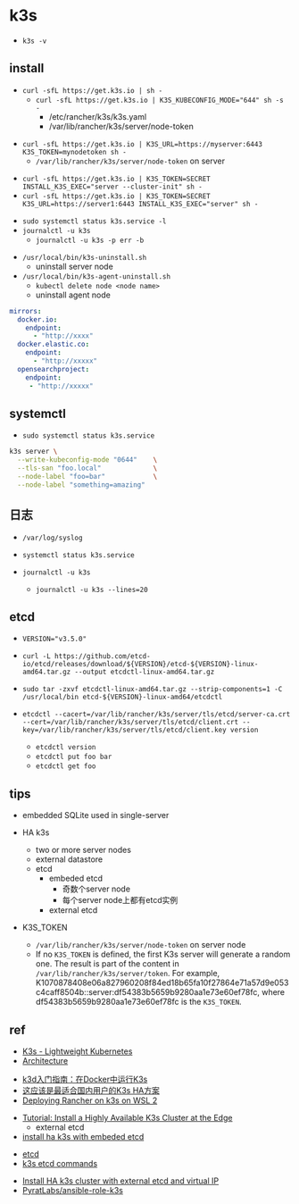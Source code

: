 # k3s

+ `k3s -v`


## install 
<!-- install k3s server -->
+ `curl -sfL https://get.k3s.io | sh -`
    + `curl -sfL https://get.k3s.io | K3S_KUBECONFIG_MODE="644" sh -s -`
        + /etc/rancher/k3s/k3s.yaml
        + /var/lib/rancher/k3s/server/node-token
<!-- install k3s agent -->
+ `curl -sfL https://get.k3s.io | K3S_URL=https://myserver:6443 K3S_TOKEN=mynodetoken sh -`
    + `/var/lib/rancher/k3s/server/node-token` on server

<!-- install HA k3s with embeded etcd -->
+ `curl -sfL https://get.k3s.io | K3S_TOKEN=SECRET INSTALL_K3S_EXEC="server --cluster-init" sh -`
+ `curl -sfL https://get.k3s.io | K3S_TOKEN=SECRET K3S_URL=https://server1:6443 INSTALL_K3S_EXEC="server" sh -`

<!-- check,debug -->
+ `sudo systemctl status k3s.service -l`
+ `journalctl -u k3s`
    + `journalctl -u k3s -p err -b`

<!-- uninstall -->
+ `/usr/local/bin/k3s-uninstall.sh`
    + uninstall server node
+ `/usr/local/bin/k3s-agent-uninstall.sh`
    + `kubectl delete node <node name>`
    + uninstall agent node

<!-- intranet install -->

<!-- /etc/rancher/k3s/registries.yaml -->
```yaml
mirrors:
  docker.io:
    endpoint:
      - "http://xxxx"
  docker.elastic.co:
    endpoint:
      - "http://xxxxx"
  opensearchproject:
    endpoint:
     - "http://xxxxx"
```


## systemctl
<!-- /etc/systemd/system/k3s*.service -->
+ `sudo systemctl status k3s.service`
```sh
k3s server \
  --write-kubeconfig-mode "0644"    \
  --tls-san "foo.local"             \
  --node-label "foo=bar"            \
  --node-label "something=amazing"
```

## 日志

+ `/var/log/syslog`

+ `systemctl status k3s.service`

+ `journalctl -u k3s`
    + `journalctl -u k3s --lines=20`

## etcd

<!-- install etcdctl -->
+ `VERSION="v3.5.0"`
+ `curl -L https://github.com/etcd-io/etcd/releases/download/${VERSION}/etcd-${VERSION}-linux-amd64.tar.gz --output etcdctl-linux-amd64.tar.gz`
+ `sudo tar -zxvf etcdctl-linux-amd64.tar.gz --strip-components=1 -C /usr/local/bin etcd-${VERSION}-linux-amd64/etcdctl`

+ `etcdctl --cacert=/var/lib/rancher/k3s/server/tls/etcd/server-ca.crt --cert=/var/lib/rancher/k3s/server/tls/etcd/client.crt --key=/var/lib/rancher/k3s/server/tls/etcd/client.key version`
    + `etcdctl version`
    + `etcdctl put foo bar`
    + `etcdctl get foo`

<!-- etcd -->


## tips

+ embedded SQLite used in single-server

+ HA k3s
    + two or more server nodes 
    + external datastore
    + etcd
        + embeded etcd
            + 奇数个server node
            + 每个server node上都有etcd实例
        + external etcd

+ K3S_TOKEN
    + `/var/lib/rancher/k3s/server/node-token` on server node
    + If no `K3S_TOKEN` is defined, the first K3s server will generate a random one. The result is part of the content in `/var/lib/rancher/k3s/server/token`. For example, K1070878408e06a827960208f84ed18b65fa10f27864e71a57d9e053c4caff8504b::server:df54383b5659b9280aa1e73e60ef78fc, where df54383b5659b9280aa1e73e60ef78fc is the `K3S_TOKEN`.

## ref

+ [K3s - Lightweight Kubernetes](https://rancher.com/docs/k3s/latest/en/)
+ [Architecture](https://rancher.com/docs/k3s/latest/en/architecture/)
<!-- others -->

+ [k3d入门指南：在Docker中运行K3s](https://mp.weixin.qq.com/s?__biz=MzIxMDA5MzA4MQ==&mid=2247484625&idx=1&sn=b29936c27b7dda71fa487dbf041e6c52&chksm=976891a7a01f18b16c423fcf047cc502db46198f05454b642eaf91d56409c0244a304eb522ed&scene=21#wechat_redirect)
+ [这应该是最适合国内用户的K3s HA方案](https://mp.weixin.qq.com/s?__biz=MzIxMDA5MzA4MQ==&mid=2247484297&idx=1&sn=13fb1986fb016444abd10fa99dc01eb6&chksm=976896ffa01f1fe94d07e02fc4cbb95dacb91542fa8334db94b78a26da17fe6b9237b3760860&scene=21#wechat_redirect)
+ [Deploying Rancher on k3s on WSL 2](https://boxofcables.dev/deploying-rancher-on-k3s-on-wsl2/)

<!-- HA -->
+ [Tutorial: Install a Highly Available K3s Cluster at the Edge](https://thenewstack.io/tutorial-install-a-highly-available-k3s-cluster-at-the-edge/)
    + external etcd
+ [install ha k3s with embeded etcd](https://github.com/k3s-io/k3s/issues/1617)

<!-- etcd -->
+ [etcd](https://etcd.io/docs/v3.5/install/)
+ [k3s etcd commands](https://gist.github.com/superseb/0c06164eef5a097c66e810fe91a9d408)


<!-- practice -->
+ [Install HA k3s cluster with external etcd and virtual IP](https://github.com/pmvrolijk/k3s-cluster)
+ [PyratLabs/ansible-role-k3s](https://github.com/PyratLabs/ansible-role-k3s)